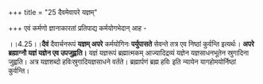 +++
title = "25 दैवमेवापरे यज्ञम्"

+++
एवं कर्मणो ज्ञानाकारतां प्रतिपाद्य कर्मयोगभेदान् आह -

।।4.25।।**दैवं** दैवार्चनरूपं **यज्ञम् अपरे** कर्मयोगिनः **पर्युपासते**
सेवन्ते तत्र एव निष्ठां कुर्वन्ति इत्यर्थः। **अपरे ब्रह्माग्नौ यज्ञं
यज्ञेन एव उपजुह्वति।** यज्ञं यज्ञरूपं ब्रह्मात्मकम् आज्यादिद्रव्यं
यज्ञेन यज्ञसाधनभूतेन स्रुगादिना जुह्वति। अत्र यज्ञशब्दो
हविःस्रुगादियज्ञसाधने वर्तते। ब्रह्मार्पणं ब्रह्म हविः इति न्यायेन
यागहोमयोर्निष्ठां कुर्वन्ति।
